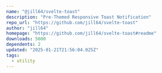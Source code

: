 ```yaml
---
name: "@jill64/svelte-toast"
description: "Pre-Themed Responsive Toast Notification"
repo_url: "https://github.com/jill64/svelte-toast"
author: "jill64"
homepage: "https://github.com/jill64/svelte-toast#readme"
downloads: 5600
dependents: 2
updated: "2025-01-21T21:56:04.025Z"
tags: 
  - utility
---
```

